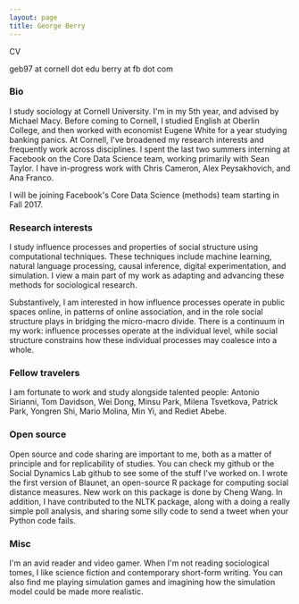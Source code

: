 ```yaml
---
layout: page
title: George Berry
---
```


CV

geb97 at cornell dot edu
berry at fb dot com

### Bio

I study sociology at Cornell University. I'm in my 5th year, and advised by Michael Macy. Before coming to Cornell, I studied English at Oberlin College, and then worked with economist Eugene White for a year studying banking panics. At Cornell, I've broadened my research interests and frequently work across disciplines. I spent the last two summers interning at Facebook on the Core Data Science team, working primarily with Sean Taylor. I have in-progress work with Chris Cameron, Alex Peysakhovich, and Ana Franco.

I will be joining Facebook's Core Data Science (methods) team starting in Fall 2017.

### Research interests

I study influence processes and properties of social structure using computational techniques. These techniques include machine learning, natural language processing, causal inference, digital experimentation, and simulation. I view a main part of my work as adapting and advancing these methods for sociological research.

Substantively, I am interested in how influence processes operate in public spaces online, in patterns of online association, and in the role social structure plays in bridging the micro-macro divide. There is a continuum in my work: influence processes operate at the individual level, while social structure constrains how these individual processes may coalesce into a whole.

### Fellow travelers

I am fortunate to work and study alongside talented people: Antonio Sirianni, Tom Davidson, Wei Dong, Minsu Park, Milena Tsvetkova, Patrick Park, Yongren Shi, Mario Molina, Min Yi, and Rediet Abebe.

### Open source

Open source and code sharing are important to me, both as a matter of principle and for replicability of studies. You can check my github or the Social Dynamics Lab github to see some of the stuff I've worked on. I wrote the first version of Blaunet, an open-source R package for computing social distance measures. New work on this package is done by Cheng Wang. In addition, I have contributed to the NLTK package, along with a doing a really simple poll analysis, and sharing some silly code to send a tweet when your Python code fails.

### Misc

I'm an avid reader and video gamer. When I'm not reading sociological tomes, I like science fiction and contemporary short-form writing. You can also find me playing simulation games and imagining how the simulation model could be made more realistic.
